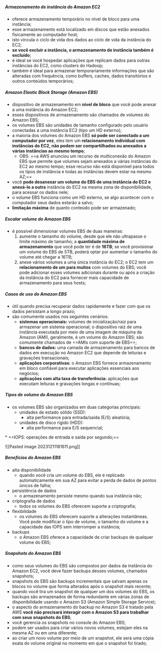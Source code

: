 
##### Armazenamento de instância do Amazon EC2

- oferece armazenamento temporário no nível de bloco para uma instância;
- esse armazenamento está localizado em discos que estão anexados fisicamente ao computador host;
- isto vincula o ciclo de vida dos dados ao ciclo de vida da instância do EC2;
- **se você excluir a instância, o armazenamento de instância também é excluído**;
- é ideal se você hospedar aplicações que replicam dados para outras instâncias do EC2, como clusters do Hadoop;
- também é ideal para armazenar temporariamente informações que são alteradas com frequência, como buffers, caches, dados transitórios e outros conteúdos temporários;

##### Amazon Elastic Block Storage (Amazon EBS)

- dispositivo de armazenamento em **nível de bloco** que você pode anexar a uma instância do Amazon EC2;
- esses dispositivos de armazenamento são chamados de volumes do Amazon EBS;
- os volumes EBS são unidades de tamanho configurado pelo usuário conectadas a uma instância EC2 (tipo um HD externo);
- a maioria dos volumes do Amazon EBS **só pode ser conectado a um computador por vez**, eles tem um **relacionamento individual com instâncias do EC2, não podem ser compartilhados ou anexados a várias instâncias ao mesmo tempo**;
	- OBS: ==a AWS anunciou um recurso de multiconexão do Amazon EBS que permite que volumes sejam anexados a várias instâncias do EC2 ao mesmo tempo; esse recurso não está disponível para todos os tipos de instância e todas as instâncias devem estar na mesmo AZ;==
- você **pode desanexar um volume do EBS de uma instância do EC2 e anexá-lo a outra** instância do EC2 na mesma zona de disponibilidade, para acessar os dados nele;
- o volume EBS funciona como um HD externo, se algo acontecer com o computador seus dados estarão a salvo;
- **limitação máxima** de quanto conteúdo pode ser armazenado;

##### Escalar volume do Amazon EBS

- é possível dimensionar volumes EBS de duas maneiras:
	1. aumente o tamanho do volume, desde que ele não ultrapasse o limite máximo de tamanho; a **quantidade máxima de armazenamento** que você pode ter é de **16TB**; se você provisionar um volume do EBS de 5TB, poderá optar por aumentar o tamanho do volume até chegar a 16TB;
	2. anexe vários volumes a uma única instância do EC2; o EC2 tem um **relacionamento de um para muitos** com volumes do EBS; você pode adicionar esses volumes adicionais durante ou após a criação da instância do EC2 para fornecer mais capacidade de armazenamento para seus hosts;

##### Casos de uso do Amazon EBS

- útil quando precisa recuperar dados rapidamente e fazer com que os dados persistam a longo prazo;
- são comumente usados nos seguintes cenários:
	- **sistemas operacionais:** volumes de inicialização/raiz para armazenar um sistema operacional; o dispositivo raiz de uma instância executada por meio de uma imagem de máquina da Amazon (AMI), geralmente, é um volume do Amazon EBS; são comumente chamados de ==AMIs com suporte de EBS==;
	- **bancos de dados:** uma camada de armazenamento para bancos de dados em execução no Amazon EC2 que depende de leituras e gravações transacionais;
	- **aplicações corporativas:** o Amazon EBS fornece armazenamento em bloco confiável para executar aplicações essenciais aos negócios;
	- **aplicações com alta taxa de transferência:** aplicações que executam leituras e gravações longas e contínuas;

##### Tipos de volume do Amazon EBS

- os volumes EBS são organizados em duas categorias principais:
	- unidades de estado sólido (SSD):
		- alta performance para entrada/saída (E/S) aleatória;
	- unidades de disco rígido (HDD):
		- alta performance para E/S sequencial;

\* ==IOPS: operações de entrada e saída por segundo;==

![[Pasted image 20231211181611.png]]

##### Benefícios do Amazon EBS

- alta disponibilidade
	- quando você cria um volume do EBS, ele é replicado automaticamente em sua AZ para evitar a perda de dados de pontos únicos de falha;
- persistência de dados
	- o armazenamento persiste mesmo quando sua instância não;
- criptografia de dados
	- todos os volumes do EBS oferecem suporte a criptografia;
- flexibilidade
	- os volumes do EBS oferecem suporte a alterações instantâneas. Você pode modificar o tipo de volume, o tamanho do volume  e a capacidade das IOPS sem interromper a instância;
- backups
	- o Amazon EBS oferece a capacidade de criar backups de qualquer volume do EBS;

##### Snapshots do Amazon EBS

- como seus volumes do EBS são compostos por dados da instância do Amazon EC2, você deve fazer backups desses volumes, chamados snapshots;
- snapshots do EBS são backups incrementais que salvam apenas os blocos no volume que forma alterados após o snapshot mais recente;
- quando você tira um snapshot de qualquer um dos volumes do EBS, os backups são armazenados de forma redundante em várias zonas de disponibilidade usando o Amazon S3 (Amazon Simple Storage Service);
- o aspecto do armazenamento do backup no Amazon S3 é tratado pela AWS **você não precisará interagir com o Amazon S3 para trabalhar com seus snapshots do EBS**;
- você gerencia os snapshots no console do Amazon EBS;
- podem ser usados para criar vários novos volumes, estejam eles na mesma AZ ou em uma diferente;
- ao criar um novo volume por meio de um snapshot, ele será uma cópia exata do volume original no momento em que o snapshot foi tirado;